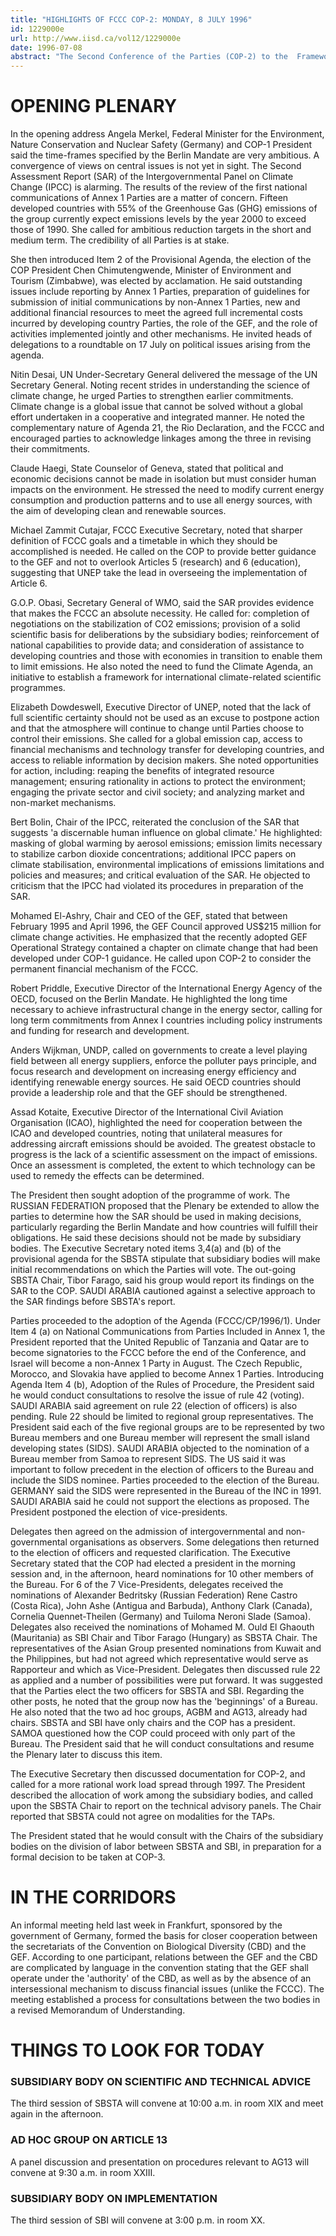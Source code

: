 ```yaml
---
title: "HIGHLIGHTS OF FCCC COP-2: MONDAY, 8 JULY 1996"
id: 1229000e
url: http://www.iisd.ca/vol12/1229000e
date: 1996-07-08
abstract: "The Second Conference of the Parties (COP-2) to the  Framework Convention on Climate Change (FCCC) convened this  morning in Geneva. The Plenary elected the President of the  Conference, heard opening statements, adopted the programme  of work and debated Rules of Procedure including the  election of officers other than the President."
---
```


# OPENING PLENARY

In the opening address Angela Merkel, Federal Minister for  the Environment, Nature Conservation and Nuclear Safety  (Germany) and COP-1 President said the time-frames specified  by the Berlin Mandate are very ambitious. A convergence of  views on central issues is not yet in sight. The Second  Assessment Report (SAR) of the Intergovernmental Panel on  Climate Change (IPCC) is alarming. The results of the review  of the first national communications of Annex 1 Parties are  a matter of concern. Fifteen developed countries with 55% of  the Greenhouse Gas (GHG) emissions of the group currently  expect emissions levels by the year 2000 to exceed those of  1990. She called for ambitious reduction targets in the  short and medium term. The credibility of all Parties is at  stake.

She then introduced Item 2 of the Provisional Agenda, the  election of the COP President Chen Chimutengwende, Minister  of Environment and Tourism (Zimbabwe), was elected by  acclamation. He said outstanding issues include reporting by  Annex 1 Parties, preparation of guidelines for submission of  initial communications by non-Annex 1 Parties, new and  additional financial resources to meet the agreed full  incremental costs incurred by developing country Parties,  the role of the GEF, and the role of activities implemented  jointly and other mechanisms. He invited heads of  delegations to a roundtable on 17 July on political issues  arising from the agenda.

Nitin Desai, UN Under-Secretary General delivered the  message of the UN Secretary General. Noting recent strides  in understanding the science of climate change, he urged  Parties to strengthen earlier commitments. Climate change is  a global issue that cannot be solved without a global effort  undertaken in a cooperative and integrated manner. He noted  the complementary nature of Agenda 21, the Rio Declaration,  and the FCCC and encouraged parties to acknowledge linkages  among the three in revising their commitments.

Claude Haegi, State Counselor of Geneva, stated that  political and economic decisions cannot be made in isolation  but must consider human impacts on the environment. He  stressed the need to modify current energy consumption and  production patterns and to use all energy sources, with the  aim of developing clean and renewable sources.

Michael Zammit Cutajar, FCCC Executive Secretary, noted that  sharper definition of FCCC goals and a timetable in which  they should be accomplished is needed. He called on the COP  to provide better guidance to the GEF and not to overlook  Articles 5 (research) and 6 (education), suggesting that  UNEP take the lead in overseeing the implementation of  Article 6.

G.O.P. Obasi, Secretary General of WMO, said the SAR  provides evidence that makes the FCCC an absolute necessity.  He called for: completion of negotiations on the  stabilization of CO2 emissions; provision of a solid  scientific basis for deliberations by the subsidiary bodies;  reinforcement of national capabilities to provide data; and  consideration of assistance to developing countries and  those with economies in transition to enable them to limit  emissions. He also noted the need to fund the Climate  Agenda, an initiative to establish a framework for  international climate-related scientific programmes.

Elizabeth Dowdeswell, Executive Director of UNEP, noted that  the lack of full scientific certainty should not be used as  an excuse to postpone action and that the atmosphere will  continue to change until Parties choose to control their  emissions. She called for a global emission cap, access to  financial mechanisms and technology transfer for developing  countries, and access to reliable information by decision  makers. She noted opportunities for action, including:  reaping the benefits of integrated resource management;  ensuring rationality in actions to protect the environment;  engaging the private sector and civil society; and analyzing  market and non-market mechanisms.

Bert Bolin, Chair of the IPCC, reiterated the conclusion of  the SAR that suggests 'a discernable human influence on  global climate.' He highlighted: masking of global warming  by aerosol emissions; emission limits necessary to stabilize  carbon dioxide concentrations; additional IPCC papers on  climate stabilisation, environmental implications of  emissions limitations and policies and measures; and  critical evaluation of the SAR. He objected to criticism  that the IPCC had violated its procedures in preparation of  the SAR.

Mohamed El-Ashry, Chair and CEO of the GEF, stated that  between February 1995 and April 1996, the GEF Council  approved US$215 million for climate change activities. He  emphasized that the recently adopted GEF Operational  Strategy contained a chapter on climate change that had been  developed under COP-1 guidance. He called upon COP-2 to  consider the permanent financial mechanism of the FCCC.

Robert Priddle, Executive Director of the International  Energy Agency of the OECD, focused on the Berlin Mandate. He  highlighted the long time necessary to achieve  infrastructural change in the energy sector, calling for  long term commitments from Annex I countries including  policy instruments and funding for research and development.

Anders Wijkman, UNDP, called on governments to create a  level playing field between all energy suppliers, enforce  the polluter pays principle, and focus research and  development on increasing energy efficiency and identifying  renewable energy sources. He said OECD countries should  provide a leadership role and that the GEF should be  strengthened.

Assad Kotaite, Executive Director of the International Civil  Aviation Organisation (ICAO), highlighted the need for  cooperation between the ICAO and developed countries, noting  that unilateral measures for addressing aircraft emissions  should be avoided. The greatest obstacle to progress is the  lack of a scientific assessment on the impact of emissions.  Once an assessment is completed, the extent to which  technology can be used to remedy the effects can be  determined.

The President then sought adoption of the programme of work.  The RUSSIAN FEDERATION proposed that the Plenary be extended  to allow the parties to determine how the SAR should be used  in making decisions, particularly regarding the Berlin  Mandate and how countries will fulfill their obligations. He  said these decisions should not be made by subsidiary  bodies. The Executive Secretary noted items 3,4(a) and (b)  of the provisional agenda for the SBSTA stipulate that  subsidiary bodies will make initial recommendations on which  the Parties will vote. The out-going SBSTA Chair, Tibor  Farago, said his group would report its  findings on the SAR  to the COP. SAUDI ARABIA cautioned against a selective  approach to the SAR findings before SBSTA's report.

Parties proceeded to the adoption of the Agenda  (FCCC/CP/1996/1). Under Item 4 (a) on National  Communications from Parties Included in Annex 1, the  President reported that the United Republic of Tanzania and  Qatar are to become signatories to the FCCC before the end  of the Conference, and Israel will become a non-Annex 1  Party in August. The Czech Republic, Morocco, and Slovakia  have applied to become Annex 1 Parties. Introducing Agenda  Item 4 (b), Adoption of the Rules of Procedure, the  President said he would conduct consultations to resolve the  issue of rule 42 (voting). SAUDI ARABIA said agreement on  rule 22 (election of officers) is also pending.  Rule 22  should be limited to regional group representatives. The  President said each of the five regional groups are to be  represented by two Bureau members and one Bureau member will  represent the small island developing states (SIDS). SAUDI  ARABIA objected to the nomination of a Bureau member from  Samoa to represent SIDS. The US said it was important to  follow precedent in the election of officers to the Bureau  and include the SIDS nominee. Parties proceeded to the  election of the Bureau. GERMANY said the SIDS were  represented in the Bureau of the INC in 1991. SAUDI ARABIA  said he could not support the elections as proposed. The  President postponed the election of vice-presidents.

Delegates then agreed on the admission of intergovernmental  and non-governmental organisations as observers. Some  delegations then returned to the election of officers and  requested clarification. The Executive Secretary stated that  the COP had elected a president in the morning session and,  in the afternoon, heard nominations for 10 other members of  the Bureau. For 6 of the 7 Vice-Presidents, delegates  received the nominations of Alexander Bedritsky (Russian  Federation) Rene Castro (Costa Rica), John Ashe (Antigua and  Barbuda), Anthony Clark (Canada), Cornelia Quennet-Theilen  (Germany) and Tuiloma Neroni Slade (Samoa). Delegates also  received the nominations of Mohamed M. Ould El Ghaouth  (Mauritania) as SBI Chair and Tibor Farago (Hungary) as  SBSTA Chair. The representatives of the Asian Group  presented nominations from Kuwait and the Philippines, but  had not agreed which representative would serve as  Rapporteur and which as Vice-President. Delegates then  discussed rule 22 as applied and a number of possibilities  were put forward. It was suggested that the Parties elect  the two officers for SBSTA and SBI. Regarding the other  posts, he noted that the group now has the 'beginnings' of a  Bureau. He also noted that the two ad hoc groups, AGBM and  AG13, already had chairs. SBSTA and SBI have only chairs and  the COP has a president. SAMOA questioned how the COP could  proceed with only part of the Bureau. The President said  that he will conduct consultations and resume the Plenary  later to discuss this item.

The Executive Secretary then discussed documentation for  COP-2, and called for a more rational work load spread  through 1997. The President described the allocation of work  among the subsidiary bodies, and called upon the SBSTA Chair  to report on the technical advisory panels. The Chair  reported that SBSTA could not agree on modalities for the  TAPs.

The President stated that he would consult with the Chairs  of the subsidiary bodies on the division of labor between  SBSTA and SBI, in preparation for a formal decision to be  taken at COP-3.

# IN THE CORRIDORS

An informal meeting held last week in Frankfurt, sponsored  by the government of Germany, formed the basis for closer  cooperation between the secretariats of the Convention on  Biological Diversity (CBD) and the GEF. According to one  participant, relations between the GEF and the CBD are  complicated by language in the convention stating that the  GEF shall operate under the 'authority' of the CBD, as well  as by the absence of an intersessional mechanism to discuss  financial issues (unlike the FCCC). The meeting established  a process for consultations between the two bodies in a  revised Memorandum of Understanding.

# THINGS TO LOOK FOR TODAY

### SUBSIDIARY BODY ON SCIENTIFIC AND TECHNICAL ADVICE

The  third session of SBSTA will convene at 10:00 a.m. in room  XIX and meet again in the afternoon.

### AD HOC GROUP ON ARTICLE 13

A panel discussion and  presentation on procedures relevant to AG13 will convene at  9:30 a.m. in room XXIII.

### SUBSIDIARY BODY ON IMPLEMENTATION

The third session of SBI  will convene at 3:00 p.m. in room XX.